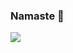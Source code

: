 ### Namaste 🙏

<img src="https://github-readme-stats.vercel.app/api?username=kritish58&count_private=true&&show_icons=true&title_color=6e9a44&icon_color=bad072&text_color=d5e2ed&bg_color=023026&fbclid=IwAR0IyWkThrhvEulrwsa-52KTiUUCo6G4h4alQk6hJdqFA6y3gForrgXN-V4">


<!-- <img alt="Kritish Bhattarai's streak" src="https://raw.githubusercontent.com/kritish58/kritish58/main/assets/profile.png" /> -->

<!-- ## Hey there, <img src="https://media.giphy.com/media/hvRJCLFzcasrR4ia7z/giphy.gif" width="28"> It's me Kritish Bhattarai. I'm Full Stack Web Developer

## 📊 Github stats

  <br/>
  <img title="🔥 Get streak stats for your profile at git.io/streak-stats" alt="Kritish Bhattarai's streak" src="https://github-readme-streak-stats.herokuapp.com/?user=kritish58&theme=monokai-metallian&hide_border=true" />
<img alt="Kritish Bhattarai's Github Stats" src="https://github-readme-stats.vercel.app/api/?username=kritish58&show_icons=true&count_private=true&theme=react&hide_border=true&bg_color=1F222E&title_color=F85D7F&icon_color=F8D866" />
  <img alt="Kritish Bhattarai's Top Languages" src="https://github-readme-stats.vercel.app/api/top-langs/?username=kritish58&langs_count=8&layout=compact&theme=react&hide_border=true&bg_color=1F222E&title_color=F85D7F&icon_color=F8D866" />
  <br/>

<img alt="Kritish Bhattarai's Activity Graph" src="https://activity-graph.herokuapp.com/graph?username=kritish58&bg_color=1F222E&color=F8D866&line=F85D7F&point=FFFFFF&hide_border=true" /> -->


<!--
**Kritish58/Kritish58** is a ✨ _special_ ✨ repository because its `README.md` (this file) appears on your GitHub profile.

Here are some ideas to get you started:

- 🔭 I’m currently working on ...
- 🌱 I’m currently learning ...
- 👯 I’m looking to collaborate on ...
- 🤔 I’m looking for help with ...
- 💬 Ask me about ...
- 📫 How to reach me: ...
- 😄 Pronouns: ...
- ⚡ Fun fact: ...
-->
